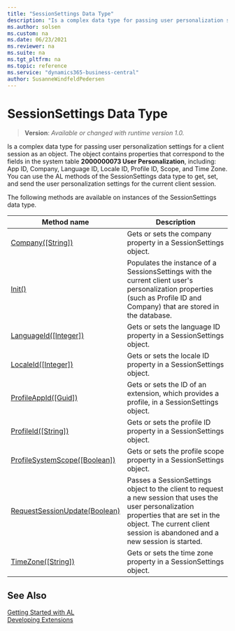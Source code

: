 ```yaml
---
title: "SessionSettings Data Type"
description: "Is a complex data type for passing user personalization settings for a client session as an object."
ms.author: solsen
ms.custom: na
ms.date: 06/23/2021
ms.reviewer: na
ms.suite: na
ms.tgt_pltfrm: na
ms.topic: reference
ms.service: "dynamics365-business-central"
author: SusanneWindfeldPedersen
---
```

[//]: # (START>DO_NOT_EDIT)
[//]: # (IMPORTANT:Do not edit any of the content between here and the END>DO_NOT_EDIT.)
[//]: # (Any modifications should be made in the .xml files in the ModernDev repo.)
# SessionSettings Data Type
> **Version**: _Available or changed with runtime version 1.0._

Is a complex data type for passing user personalization settings for a client session as an object. The object contains properties that correspond to the fields in the system table **2000000073 User Personalization**, including: App ID, Company, Language ID, Locale ID, Profile ID, Scope, and Time Zone. You can use the AL methods of the SessionSettings data type to get, set, and send the user personalization settings for the current client session.



The following methods are available on instances of the SessionSettings data type.

|Method name|Description|
|-----------|-----------|
|[Company([String])](sessionsettings-company-method.md)|Gets or sets the company property in a SessionSettings object.|
|[Init()](sessionsettings-init-method.md)|Populates the instance of a SessionsSettings with the current client user's personalization properties (such as Profile ID and Company) that are stored in the database.|
|[LanguageId([Integer])](sessionsettings-languageid-method.md)|Gets or sets the language ID property in a SessionSettings object.|
|[LocaleId([Integer])](sessionsettings-localeid-method.md)|Gets or sets the locale ID property in a SessionSettings object.|
|[ProfileAppId([Guid])](sessionsettings-profileappid-method.md)|Gets or sets the ID of an extension, which provides a profile, in a SessionSettings object.|
|[ProfileId([String])](sessionsettings-profileid-method.md)|Gets or sets the profile ID property in a SessionSettings object.|
|[ProfileSystemScope([Boolean])](sessionsettings-profilesystemscope-method.md)|Gets or sets the profile scope property in a SessionSettings object.|
|[RequestSessionUpdate(Boolean)](sessionsettings-requestsessionupdate-method.md)|Passes a SessionSettings object to the client to request a new session that uses the user personalization properties that are set in the object. The current client session is abandoned and a new session is started.|
|[TimeZone([String])](sessionsettings-timezone-method.md)|Gets or sets the time zone property in a SessionSettings object.|

[//]: # (IMPORTANT: END>DO_NOT_EDIT)
## See Also  
[Getting Started with AL](../../devenv-get-started.md)  
[Developing Extensions](../../devenv-dev-overview.md)  